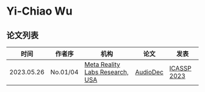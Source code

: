 # Yi-Chiao Wu

## 论文列表

| 时间 | 作者序 | 机构 | 论文 | 发表 |
|:-:|:-:|---|---|---|
| 2023.05.26 | No.01/04 | [Meta Reality Labs Research, USA](../Institutions/USA-Meta.AI.md) | [AudioDec](../Models/Speech_Neural_Codec/2023.05.26_AudioDec.md) | [ICASSP 2023](../Publications/ICASSP.md) |